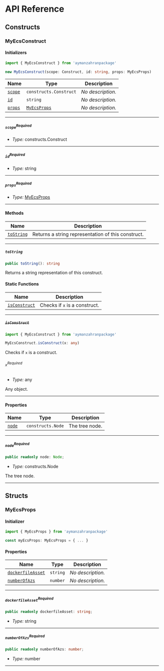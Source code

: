 # API Reference <a name="API Reference" id="api-reference"></a>

## Constructs <a name="Constructs" id="Constructs"></a>

### MyEcsConstruct <a name="MyEcsConstruct" id="aymanzahranpackage.MyEcsConstruct"></a>

#### Initializers <a name="Initializers" id="aymanzahranpackage.MyEcsConstruct.Initializer"></a>

```typescript
import { MyEcsConstruct } from 'aymanzahranpackage'

new MyEcsConstruct(scope: Construct, id: string, props: MyEcsProps)
```

| **Name** | **Type** | **Description** |
| --- | --- | --- |
| <code><a href="#aymanzahranpackage.MyEcsConstruct.Initializer.parameter.scope">scope</a></code> | <code>constructs.Construct</code> | *No description.* |
| <code><a href="#aymanzahranpackage.MyEcsConstruct.Initializer.parameter.id">id</a></code> | <code>string</code> | *No description.* |
| <code><a href="#aymanzahranpackage.MyEcsConstruct.Initializer.parameter.props">props</a></code> | <code><a href="#aymanzahranpackage.MyEcsProps">MyEcsProps</a></code> | *No description.* |

---

##### `scope`<sup>Required</sup> <a name="scope" id="aymanzahranpackage.MyEcsConstruct.Initializer.parameter.scope"></a>

- *Type:* constructs.Construct

---

##### `id`<sup>Required</sup> <a name="id" id="aymanzahranpackage.MyEcsConstruct.Initializer.parameter.id"></a>

- *Type:* string

---

##### `props`<sup>Required</sup> <a name="props" id="aymanzahranpackage.MyEcsConstruct.Initializer.parameter.props"></a>

- *Type:* <a href="#aymanzahranpackage.MyEcsProps">MyEcsProps</a>

---

#### Methods <a name="Methods" id="Methods"></a>

| **Name** | **Description** |
| --- | --- |
| <code><a href="#aymanzahranpackage.MyEcsConstruct.toString">toString</a></code> | Returns a string representation of this construct. |

---

##### `toString` <a name="toString" id="aymanzahranpackage.MyEcsConstruct.toString"></a>

```typescript
public toString(): string
```

Returns a string representation of this construct.

#### Static Functions <a name="Static Functions" id="Static Functions"></a>

| **Name** | **Description** |
| --- | --- |
| <code><a href="#aymanzahranpackage.MyEcsConstruct.isConstruct">isConstruct</a></code> | Checks if `x` is a construct. |

---

##### ~~`isConstruct`~~ <a name="isConstruct" id="aymanzahranpackage.MyEcsConstruct.isConstruct"></a>

```typescript
import { MyEcsConstruct } from 'aymanzahranpackage'

MyEcsConstruct.isConstruct(x: any)
```

Checks if `x` is a construct.

###### `x`<sup>Required</sup> <a name="x" id="aymanzahranpackage.MyEcsConstruct.isConstruct.parameter.x"></a>

- *Type:* any

Any object.

---

#### Properties <a name="Properties" id="Properties"></a>

| **Name** | **Type** | **Description** |
| --- | --- | --- |
| <code><a href="#aymanzahranpackage.MyEcsConstruct.property.node">node</a></code> | <code>constructs.Node</code> | The tree node. |

---

##### `node`<sup>Required</sup> <a name="node" id="aymanzahranpackage.MyEcsConstruct.property.node"></a>

```typescript
public readonly node: Node;
```

- *Type:* constructs.Node

The tree node.

---


## Structs <a name="Structs" id="Structs"></a>

### MyEcsProps <a name="MyEcsProps" id="aymanzahranpackage.MyEcsProps"></a>

#### Initializer <a name="Initializer" id="aymanzahranpackage.MyEcsProps.Initializer"></a>

```typescript
import { MyEcsProps } from 'aymanzahranpackage'

const myEcsProps: MyEcsProps = { ... }
```

#### Properties <a name="Properties" id="Properties"></a>

| **Name** | **Type** | **Description** |
| --- | --- | --- |
| <code><a href="#aymanzahranpackage.MyEcsProps.property.dockerfileAsset">dockerfileAsset</a></code> | <code>string</code> | *No description.* |
| <code><a href="#aymanzahranpackage.MyEcsProps.property.numberOfAzs">numberOfAzs</a></code> | <code>number</code> | *No description.* |

---

##### `dockerfileAsset`<sup>Required</sup> <a name="dockerfileAsset" id="aymanzahranpackage.MyEcsProps.property.dockerfileAsset"></a>

```typescript
public readonly dockerfileAsset: string;
```

- *Type:* string

---

##### `numberOfAzs`<sup>Required</sup> <a name="numberOfAzs" id="aymanzahranpackage.MyEcsProps.property.numberOfAzs"></a>

```typescript
public readonly numberOfAzs: number;
```

- *Type:* number

---



